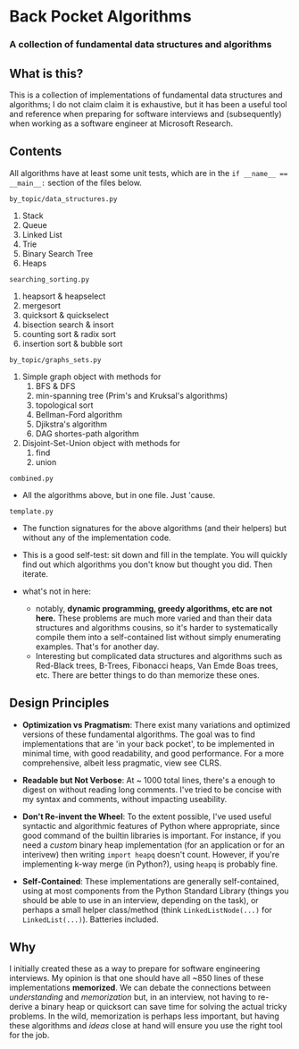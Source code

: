 # Back Pocket Algorithms

### A collection of fundamental data structures and algorithms

## What is this?
This is a collection of implementations of fundamental data structures and algorithms; I do not claim claim it is exhaustive, but it has been a useful tool and reference when preparing for software interviews and (subsequently) when working as a software engineer at Microsoft Research. 

## Contents
All algorithms have at least some unit tests, which are in the ``if __name__ == __main__:`` section of the files below.

``by_topic/data_structures.py``
1. Stack
2. Queue
3. Linked List
4. Trie
5. Binary Search Tree
6. Heaps

``searching_sorting.py``
1. heapsort & heapselect
2. mergesort
3. quicksort & quickselect
4. bisection search & insort
5. counting sort & radix sort
6. insertion sort & bubble sort

``by_topic/graphs_sets.py``
1. Simple graph object with methods for
	1. BFS & DFS
	2. min-spanning tree (Prim's and Kruksal's algorithms)
	3. topological sort
	4. Bellman-Ford algorithm
	5. Djikstra's algorithm
	6. DAG shortes-path algorithm
2. Disjoint-Set-Union object with methods for
	1. find
	2. union

``combined.py``
- All the algorithms above, but in one file. Just 'cause.

``template.py``
- The function signatures for the above algorithms (and their helpers) but without any of the implementation code. 
- This is a good self-test: sit down and fill in the template. You will quickly find out which algorithms you don't know but thought you did. Then iterate.

- what's not in here: 
	- notably, **dynamic programming, greedy algorithms, etc are not here.** These problems are much more varied and than their data structures and algorithms cousins, so it's harder to systematically compile them into a self-contained list without simply enumerating examples. That's for another day. 
	- Interesting but complicated data structures and algorithms such as Red-Black trees, B-Trees, Fibonacci heaps, Van Emde Boas trees, etc. There are better things to do than memorize these ones. 

## Design Principles

- **Optimization vs Pragmatism**: There exist many variations and optimized versions of these fundamental algorithms. The goal was to find implementations that are 'in your back pocket', to be implemented in minimal time, with good readability, and good performance. For a more comprehensive, albeit less pragmatic, view see CLRS.

- **Readable but Not Verbose**: At \~ 1000 total lines, there's a enough to digest on without reading long comments. I've tried to be concise with my syntax and comments, without impacting useability. 

- **Don't Re-invent the Wheel**: To the extent possible, I've used useful syntactic and algorithmic features of Python where appropriate, since good command of the builtin libraries is important. For instance, if you need a *custom* binary heap implementation (for an application or for an interivew) then writing ``import heapq`` doesn't count. However, if you're implementing k-way merge (in Python?), using ``heapq`` is probably fine.

- **Self-Contained**: These implementations are generally self-contained, using at most components from the Python Standard Library (things you should be able to use in an interview, depending on the task), or perhaps a small helper class/method (think ``LinkedListNode(...)`` for ``LinkedList(...)``). Batteries included.

## Why
I initially created these as a way to prepare for software engineering interviews. My opinion is that one should have all \~850 lines of these implementations **memorized**. We can debate the connections between *understanding* and *memorization* but, in an interview, not having to re-derive a binary heap or quicksort can save time for solving the actual tricky problems. In the wild, memorization is perhaps less important, but having these algorithms and *ideas* close at hand will ensure you use the right tool for the job. 
